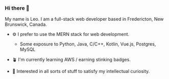 ### Hi there 👋

<!--
**low-earth-orbit/low-earth-orbit** is a ✨ _special_ ✨ repository because its `README.md` (this file) appears on your GitHub profile.

Here are some ideas to get you started:

- 🔭 I’m currently working on ...
- 🌱 I’m currently learning ...
- 👯 I’m looking to collaborate on ...
- 🤔 I’m looking for help with ...
- 💬 Ask me about ...
- 📫 How to reach me: ...
- 😄 Pronouns: ...
- ⚡ Fun fact: ...
-->

My name is Leo. I am a full-stack web developer based in Fredericton, New Brunswick, Canada.

- ⚙️ I prefer to use the MERN stack for web development.

  - Some exposure to Python, Java, C/C++, Kotlin, Vue.js, Postgres, MySQL

- 🪴 I'm currently learning AWS / earning stinking badges.

- 🧠 Interested in all sorts of stuff to satisfy my intellectual curiosity.
